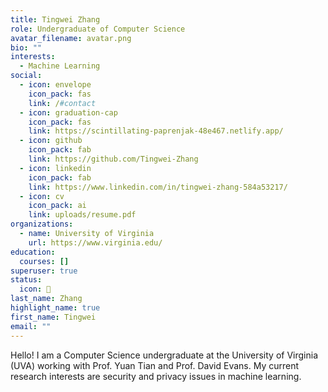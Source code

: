```yaml
---
title: Tingwei Zhang
role: Undergraduate of Computer Science
avatar_filename: avatar.png
bio: ""
interests:
  - Machine Learning
social:
  - icon: envelope
    icon_pack: fas
    link: /#contact
  - icon: graduation-cap
    icon_pack: fas
    link: https://scintillating-paprenjak-48e467.netlify.app/
  - icon: github
    icon_pack: fab
    link: https://github.com/Tingwei-Zhang
  - icon: linkedin
    icon_pack: fab
    link: https://www.linkedin.com/in/tingwei-zhang-584a53217/
  - icon: cv
    icon_pack: ai
    link: uploads/resume.pdf
organizations:
  - name: University of Virginia
    url: https://www.virginia.edu/
education:
  courses: []
superuser: true
status:
  icon: 🤖
last_name: Zhang
highlight_name: true
first_name: Tingwei
email: ""
---
```

Hello! I am a Computer Science undergraduate at the University of Virginia (UVA) working with Prof. Yuan Tian and Prof. David Evans. My current research interests are security and privacy issues in machine learning.
